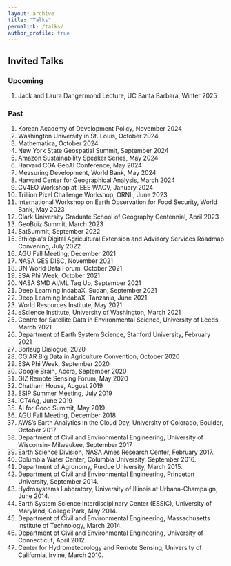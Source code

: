 ```yaml
---
layout: archive
title: "Talks"
permalink: /talks/
author_profile: true
---
```


## Invited Talks

### Upcoming
1. Jack and Laura Dangermond Lecture, UC Santa Barbara, Winter 2025

### Past
1.	Korean Academy of Development Policy, November 2024
2.	Washington University in St. Louis, October 2024
3.	Mathematica, October 2024
4.	New York State Geospatial Summit, September 2024
5.	Amazon Sustainability Speaker Series, May 2024
6.	Harvard CGA GeoAI Conference, May 2024
7.	Measuring Development, World Bank, May 2024
8.	Harvard Center for Geographical Analysis, March 2024
9.	CV4EO Workshop at IEEE WACV, January 2024
10.	Trillion Pixel Challenge Workshop, ORNL, June 2023
11.	International Workshop on Earth Observation for Food Security, World Bank, May 2023
12.	Clark University Graduate School of Geography Centennial, April 2023
13.	GeoBuiz Summit, March 2023
14.	SatSummit, September 2022
15.	Ethiopia's Digital Agricultural Extension and Advisory Services Roadmap Convening, July 2022
16.	AGU Fall Meeting, December 2021
17.	NASA GES DISC, November 2021
18.	UN World Data Forum, October 2021
19.	ESA Phi Week, October 2021
20.	NASA SMD AI/ML Tag Up, September 2021
21.	Deep Learning IndabaX, Sudan, September 2021
22.	Deep Learning IndabaX, Tanzania, June 2021
23.	World Resources Institute, May 2021
24.	eScience Institute, University of Washington, March 2021
25.	Centre for Satellite Data in Environmental Science, University of Leeds, March 2021
26.	Department of Earth System Science, Stanford University, February 2021
27.	Borlaug Dialogue, 2020
28.	CGIAR Big Data in Agriculture Convention, October 2020
29.	ESA Phi Week, September 2020
30.	Google Brain, Accra, September 2020
31.	GIZ Remote Sensing Forum, May 2020
32.	Chatham House, August 2019
33.	ESIP Summer Meeting, July 2019
34.	ICT4Ag, June 2019
35.	AI for Good Summit, May 2019
36.	AGU Fall Meeting, December 2018
37.	AWS’s Earth Analytics in the Cloud Day, University of Colorado, Boulder, October 2017
38.	Department of Civil and Environmental Engineering, University of Wisconsin- Milwaukee, September 2017
39.	Earth Science Division, NASA Ames Research Center, February 2017.
40.	Columbia Water Center, Columbia University, September 2016.
41.	Department of Agronomy, Purdue University, March 2015.
42.	Department of Civil and Environmental Engineering, Princeton University, September 2014.
43.	Hydrosystems Laboratory, University of Illinois at Urbana-Champaign, June 2014.
44.	Earth System Science Interdisciplinary Center (ESSIC), University of Maryland, College Park, May 2014.
45.	Department of Civil and Environmental Engineering, Massachusetts Institute of Technology, March 2014.
46.	Department of Civil and Environmental Engineering, University of Connecticut, April 2012.
47.	Center for Hydrometeorology and Remote Sensing, University of California, Irvine, March 2010.
